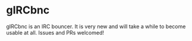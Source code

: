 # gIRCbnc

gIRCbnc is an IRC bouncer. It is very new and will take a while to become usable at all. Issues and PRs welcomed!
